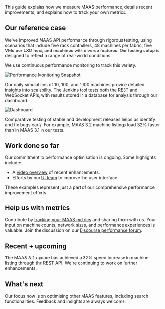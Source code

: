 This guide explains how we measure MAAS performance, details recent improvements, and explains how to track your own metrics.

## Our reference case

We've improved MAAS API performance through rigorous testing, using scenarios that include five rack controllers, 48 machines per fabric, five VMs per LXD host, and machines with diverse features. Our testing setup is designed to reflect a range of real-world conditions.

We use continuous performance monitoring to track this variety. 

![Performance Monitoring Snapshot](https://discourse-maas-io-uploads.s3.us-east-1.amazonaws.com/original/2X/d/d8a0887dd9d6f01311966c10f5d9093feb76806f.png)

Our daily simulations of 10, 100, and 1000 machines provide detailed insights into scalability. The Jenkins tool tests both the REST and WebSocket APIs, with results stored in a database for analysis through our dashboard.

![Dashboard](https://discourse-maas-io-uploads.s3.us-east-1.amazonaws.com/original/2X/f/f5f831164e70273e81b4120b442469f665e16b47.png)

Comparative testing of stable and development releases helps us identify and fix bugs early. For example, MAAS 3.2 machine listings load 32% faster than in MAAS 3.1 in our tests.

## Work done so far

Our commitment to performance optimisation is ongoing. Some highlights include:

- A [video overview](https://discourse.maas.io/t/maas-show-and-tell-is-maas-fast-yet/6105) of recent enhancements.
- Efforts by our [UI team](https://discourse.maas.io/t/maas-ui-improving-the-performance-of-maas-ui/5820) to improve the user interface.

These examples represent just a part of our comprehensive performance improvement efforts.

## Help us with metrics

Contribute by [tracking your MAAS metrics](https://maas.io/docs/how-to-monitor-maas) and sharing them with us. Your input on machine counts, network sizes, and performance experiences is valuable. Join the discussion on our [Discourse performance forum](https://discourse.maas.io/c/maas-performance/26).

## Recent + upcoming

The MAAS 3.2 update has achieved a 32% speed increase in machine listing through the REST API. We're continuing to work on further enhancements.

## What's next

Our focus now is on optimising other MAAS features, including search functionalities. Feedback and insights are always welcome.
